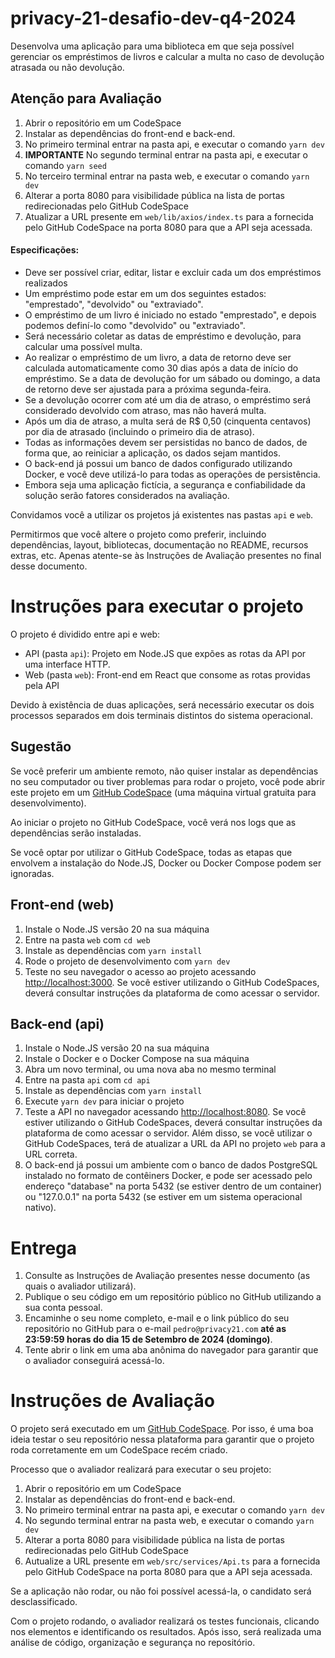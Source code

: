 # privacy-21-desafio-dev-q4-2024

Desenvolva uma aplicação para uma biblioteca em que seja possível gerenciar os empréstimos de livros e calcular a multa no caso de devolução atrasada ou não devolução.

## Atenção para Avaliação

1. Abrir o repositório em um CodeSpace
2. Instalar as dependências do front-end e back-end.
3. No primeiro terminal entrar na pasta api, e executar o comando `yarn dev`
4. **IMPORTANTE** No segundo terminal entrar na pasta api, e executar o comando `yarn seed`
5. No terceiro terminal entrar na pasta web, e executar o comando `yarn dev`
6. Alterar a porta 8080 para visibilidade pública na lista de portas redirecionadas pelo GitHub CodeSpace
7. Atualizar a URL presente em `web/lib/axios/index.ts` para a fornecida pelo GitHub CodeSpace na porta 8080 para que a API seja acessada.

#### Especificações:

- Deve ser possível criar, editar, listar e excluir cada um dos empréstimos realizados
- Um empréstimo pode estar em um dos seguintes estados: "emprestado", "devolvido" ou "extraviado".
- O empréstimo de um livro é iniciado no estado "emprestado", e depois podemos definí-lo como "devolvido" ou "extraviado".
- Será necessário coletar as datas de empréstimo e devolução, para calcular uma possível multa.
- Ao realizar o empréstimo de um livro, a data de retorno deve ser calculada automaticamente como 30 dias após a data de início do empréstimo. Se a data de devolução for um sábado ou domingo, a data de retorno deve ser ajustada para a próxima segunda-feira.
- Se a devolução ocorrer com até um dia de atraso, o empréstimo será considerado devolvido com atraso, mas não haverá multa.
- Após um dia de atraso, a multa será de R$ 0,50 (cinquenta centavos) por dia de atrasado (incluindo o primeiro dia de atraso).
- Todas as informações devem ser persistidas no banco de dados, de forma que, ao reiniciar a aplicação, os dados sejam mantidos.
- O back-end já possui um banco de dados configurado utilizando Docker, e você deve utilizá-lo para todas as operações de persistência.
- Embora seja uma aplicação fictícia, a segurança e confiabilidade da solução serão fatores considerados na avaliação.

Convidamos você a utilizar os projetos já existentes nas pastas `api` e `web`.

Permitirmos que você altere o projeto como preferir, incluindo dependências, layout, bibliotecas, documentação no README, recursos extras, etc. Apenas atente-se às Instruções de Avaliação presentes no final desse documento.

# Instruções para executar o projeto

O projeto é dividido entre api e web:

- API (pasta `api`): Projeto em Node.JS que expões as rotas da API por uma interface HTTP.
- Web (pasta `web`): Front-end em React que consome as rotas providas pela API

Devido à existência de duas aplicações, será necessário executar os dois processos separados em dois terminais distintos do sistema operacional.

## Sugestão

Se você preferir um ambiente remoto, não quiser instalar as dependências no seu computador ou tiver problemas para rodar o projeto, você pode abrir este projeto em um [GitHub CodeSpace](https://docs.github.com/pt/codespaces/overview) (uma máquina virtual gratuita para desenvolvimento).

Ao iniciar o projeto no GitHub CodeSpace, você verá nos logs que as dependências serão instaladas.

Se você optar por utilizar o GitHub CodeSpace, todas as etapas que envolvem a instalação do Node.JS, Docker ou Docker Compose podem ser ignoradas.

## Front-end (web)

1. Instale o Node.JS versão 20 na sua máquina
2. Entre na pasta `web` com `cd web`
3. Instale as dependências com `yarn install`
4. Rode o projeto de desenvolvimento com `yarn dev`
5. Teste no seu navegador o acesso ao projeto acessando [http://localhost:3000](http://localhost:3000). Se você estiver utilizando o GitHub CodeSpaces, deverá consultar instruções da plataforma de como acessar o servidor.

## Back-end (api)

1. Instale o Node.JS versão 20 na sua máquina
2. Instale o Docker e o Docker Compose na sua máquina
3. Abra um novo terminal, ou uma nova aba no mesmo terminal
4. Entre na pasta `api` com `cd api`
5. Instale as dependências com `yarn install`
6. Execute `yarn dev` para iniciar o projeto
7. Teste a API no navegador acessando [http://localhost:8080](http://localhost:8080). Se você estiver utilizando o GitHub CodeSpaces, deverá consultar instruções da plataforma de como acessar o servidor. Além disso, se você utilizar o GitHub CodeSpaces, terá de atualizar a URL da API no projeto `web` para a URL correta.
8. O back-end já possui um ambiente com o banco de dados PostgreSQL instalado no formato de contêiners Docker, e pode ser acessado pelo endereço "database" na porta 5432 (se estiver dentro de um container) ou "127.0.0.1" na porta 5432 (se estiver em um sistema operacional nativo).

# Entrega

1. Consulte as Instruções de Avaliação presentes nesse documento (as quais o avaliador utilizará).
2. Publique o seu código em um repositório público no GitHub utilizando a sua conta pessoal.
3. Encaminhe o seu nome completo, e-mail e o link público do seu repositório no GitHub para o e-mail `pedro@privacy21.com` **até as 23:59:59 horas do dia 15 de Setembro de 2024 (domingo)**.
4. Tente abrir o link em uma aba anônima do navegador para garantir que o avaliador conseguirá acessá-lo.

# Instruções de Avaliação

O projeto será executado em um [GitHub CodeSpace](https://docs.github.com/pt/codespaces/overview). Por isso, é uma boa ideia testar o seu repositório nessa plataforma para garantir que o projeto roda corretamente em um CodeSpace recém criado.

Processo que o avaliador realizará para executar o seu projeto:

1. Abrir o repositório em um CodeSpace
2. Instalar as dependências do front-end e back-end.
3. No primeiro terminal entrar na pasta api, e executar o comando `yarn dev`
4. No segundo terminal entrar na pasta web, e executar o comando `yarn dev`
5. Alterar a porta 8080 para visibilidade pública na lista de portas redirecionadas pelo GitHub CodeSpace
6. Autualize a URL presente em `web/src/services/Api.ts` para a fornecida pelo GitHub CodeSpace na porta 8080 para que a API seja acessada.

Se a aplicação não rodar, ou não foi possível acessá-la, o candidato será desclassificado.

Com o projeto rodando, o avaliador realizará os testes funcionais, clicando nos elementos e identificando os resultados. Após isso, será realizada uma análise de código, organização e segurança no repositório.
